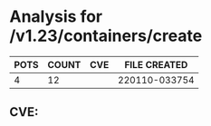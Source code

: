 # Analysis for /v1.23/containers/create
| POTS | COUNT | CVE | FILE CREATED |
|---|---|---|---|
| 4 | 12 | | 220110-033754 |

## CVE: 